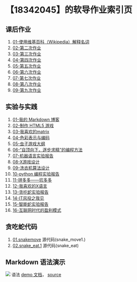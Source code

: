# 【18342045】的软导作业索引页

## 课后作业

1. [01-使用维基百科（Wikipedia）解释名词](hw01)
2. [02-第二次作业](hw02)
3. [03-第三次作业](hw03)
4. [04-第四次作业](hw04)
5. [05-第五次作业](hw05)        
6. [06-第六次作业](hw06)
7. [07-第七次作业](hw07)   
8. [08-第八次作业](hw08)   
9. [09-第九次作业](hw09)  

## 实验与实践

1. [01-我的 Markdown 博客](lab01)
2. [02-制作 HTML5 游戏](lab02)
3. [03-我喜欢的matrix](lab03)
4. [04-色彩表示与编码](lab04)
5. [05-虫子游戏大纲](lab05)
6. [06-“自顶向下，逐步求精”的编程方法](lab06)
7. [07-机器语言实验报告](lab07)
8. [08-X游戏设计](lab08)
9.  [09-洗衣机算法设计](lab09)
10. [10-python 编程实验报告](lab10)
11. [11-拼多多——坑多多](lab11)
12. [12-我喜欢的X语言](lab12)
13. [13-贪吃蛇实验报告](lab13)
14. [14-IT风投之我见](lab14)
15. [15-智能蛇实验报告](lab15)
16. [16-互联网时代的盈利模式](lab16)  

## 贪吃蛇代码
1. [01.snakemove](snake_move) 源代码(snake_move1.)
2. [02.snake_eat.1](snake_eat.1)  源代码(snake_eat)

## Markdown 语法演示

![](images/exclamation.png) 语法 [demo 文档](demo)， [source](https://github.com/sysu-swi/homework/blob/gh-pages/demo.md)



